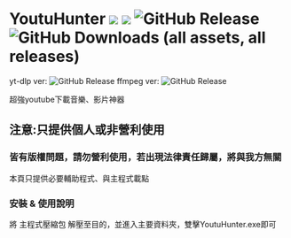# YoutuHunter ![](https://img.shields.io/badge/Rates-5_stars-orange) ![](https://img.shields.io/badge/Only_personal_use_&__Non--profit-330033) ![GitHub Release](https://img.shields.io/github/v/release/memtrain/YoutuHunter) ![GitHub Downloads (all assets, all releases)](https://img.shields.io/github/downloads/memtrain/YoutuHunter/total)



yt-dlp ver:
![GitHub Release](https://github.com/yt-dlp/yt-dlp/releases/tag/2024.08.06"https://img.shields.io/github/v/release/yt-dlp/yt-dlp?style=for-the-badge&color=990000")
ffmpeg ver:
![GitHub Release](https://img.shields.io/github/v/release/GyanD/codexffmpeg?style=for-the-badge&color=009900)

超強youtube下載音樂、影片神器
## 注意:只提供個人或非營利使用
### 皆有版權問題，請勿營利使用，若出現法律責任歸屬，將與我方無關
本頁只提供必要輔助程式、與主程式載點

### 安裝 & 使用說明
將 主程式壓縮包 解壓至目的，並進入主要資料夾，雙擊YoutuHunter.exe即可
